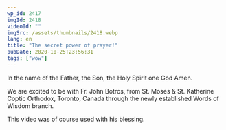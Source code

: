 ```yaml
---
wp_id: 2417
imgId: 2418
videoId: ""
imgSrc: /assets/thumbnails/2418.webp
lang: en
title: "The secret power of prayer!"
pubDate: 2020-10-25T23:56:31
tags: ["wow"]
---
```


<!-- page: 6 -->

<p>In the name of the Father, the Son, the Holy Spirit one God Amen.</p>
<p>We are excited to be with Fr. John Botros, from St. Moses &amp; St. Katherine Coptic Orthodox, Toronto, Canada through the newly established Words of Wisdom branch.</p>
<p>This video was of course used with his blessing.</p>
<p>&nbsp;</p>
